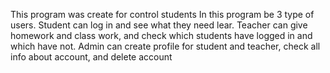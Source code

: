 This program was create for control students
In this program be 3 type of users. Student can log in and see what they need lear. Teacher can give homework and class work, and check which students 
have logged in and which have not. Admin can create profile for student and teacher, check all info about account, and delete account
